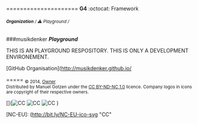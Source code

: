 
=====================
__G4__ :octocat: Framework
###### <sub>**Organization** / ⚠️ Playground / </sub>


###musikdenker
_____Playground_____

THIS IS AN PLAYGROUND RESPOSITORY.
THIS IS ONLY A DEVELOPMENT ENVIRONEMENT. 

[GitHub Organisation](http://musikdenker.github.io/

=====
<sub>
&copy; 2014, [Owner][gitHub]  
Distributed by Manuel Gotzen under the [CC BY-ND-NC 1.0](http://creativecommons.org/licenses/by-nc-nd/3.0/de/) licence. Company logos in icons are copyright of their respective owners.  
</sub>

[](![CC][CC]  ![CC][BY]  ![CC][NC]  [](![CC][NC-EU]))

[CC]: http://bit.ly/CC-ico-svg "CC"
[BY]: http://bit.ly/BY-ico-svg "CC"
[NC]: http://bit.ly/NC-ico-svg "CC"
[NC-EU]: (http://bit.ly/NC-EU-ico-svg "CC"

[gitHub]: http://bit.ly/gitHub-musikdenker  "Organization"
[gitHub]: http://bit.ly/gitHub-gee  "Owner"

